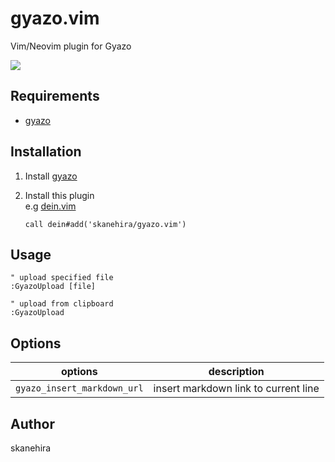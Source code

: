 # gyazo.vim
Vim/Neovim plugin for Gyazo

![](https://i.gyazo.com/2adcdcc57f144bd524bc29bd1affbe75.gif)

## Requirements
- [gyazo](https://github.com/skanehira/gyazo)

## Installation

1. Install [gyazo](https://github.com/skanehira/gyazo)
2. Install this plugin  
   e.g [dein.vim](https://github.com/Shougo/dein.vim)

   ```vim
   call dein#add('skanehira/gyazo.vim')
   ```

## Usage

```vim
" upload specified file
:GyazoUpload [file]

" upload from clipboard
:GyazoUpload
```

## Options

| options                     | description                          |
|-----------------------------|--------------------------------------|
| `gyazo_insert_markdown_url` | insert markdown link to current line |

## Author
skanehira
